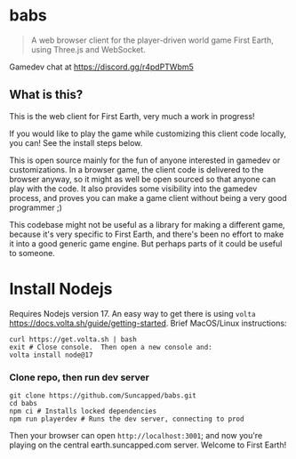# babs

> A web browser client for the player-driven world game First Earth, using Three.js and WebSocket.

Gamedev chat at https://discord.gg/r4pdPTWbm5

## What is this?

This is the web client for First Earth, very much a work in progress!

If you would like to play the game while customizing this client code locally, you can!  See the install steps below.

This is open source mainly for the fun of anyone interested in gamedev or customizations.  In a browser game, the client code is delivered to the browser anyway, so it might as well be open sourced so that anyone can play with the code.  It also provides some visibility into the gamedev process, and proves you can make a game client without being a very good programmer ;)

This codebase might not be useful as a library for making a different game, because it's very specific to First Earth, and there's been no effort to make it into a good generic game engine.  But perhaps parts of it could be useful to someone.

# Install Nodejs

Requires Nodejs version 17.  An easy way to get there is using `volta` https://docs.volta.sh/guide/getting-started.  Brief MacOS/Linux instructions:

```console
curl https://get.volta.sh | bash
exit # Close console.  Then open a new console and:
volta install node@17
```

### Clone repo, then run dev server

```console
git clone https://github.com/Suncapped/babs.git
cd babs
npm ci # Installs locked dependencies
npm run playerdev # Runs the dev server, connecting to prod
```
Then your browser can open `http://localhost:3001`; and now you're playing on the central earth.suncapped.com server.  Welcome to First Earth!
